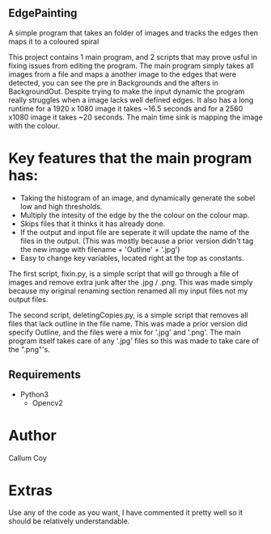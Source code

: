 ## EdgePainting
A simple program that takes an folder of images and tracks the edges then maps it to a coloured spiral

This project contains 1 main program, and 2 scripts that may prove usful in fixing issues from editing the program.  The main program simply takes all images from a file and maps a another image to the edges that were detected, you can see the pre in Backgrounds and the afters in BackgroundOut.  Despite trying to make the input dynamic the program really struggles when a image lacks well defined edges.  It also has a long runtime for a 1920 x 1080 image it takes ~16.5 seconds and for a 2560 x1080 image it takes ~20 seconds.  The main time sink is mapping the image with the colour.

# Key features that the main program has:
- Taking the histogram of an image, and dynamically generate the sobel low and high thresholds.
- Multiply the intesity of the edge by the the colour on the colour map.
- Skips files that it thinks it has already done.
- If the output and input file are seperate it will update the name of the files in the output. (This was mostly because a prior version didn't tag the new image with filename + 'Outline' + '.jpg')
- Easy to change key variables, located right at the top as constants.

The first script, fixin.py, is a simple script that will go through a file of images and remove extra junk after the .jpg / .png.  This was made simply because my original renaming section renamed all my input files not my output files.

The second script, deletingCopies.py, is a simple script that removes all files that lack outline in the file name.  This was made a prior version did specify Outline, and the files were a mix for '.jpg' and '.png'.  The main program itself takes care of any '.jpg' files so this was made to take care of the ".png"'s.

## Requirements

- Python3
  - Opencv2

# Author

Callum Coy

# Extras

Use any of the code as you want, I have commented it pretty well so it should be relatively understandable.
